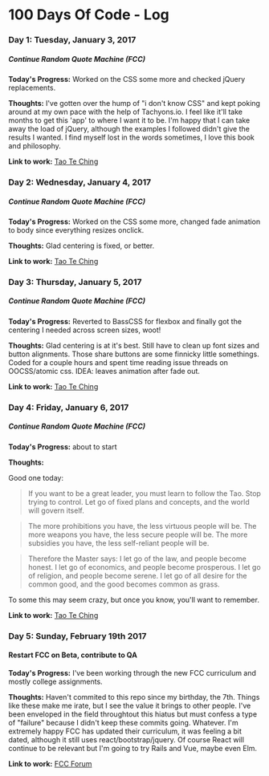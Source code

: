 # 100 Days Of Code - Log

### Day 1: Tuesday, January 3, 2017
##### Continue Random Quote Machine (FCC)

**Today's Progress:** Worked on the CSS some more and checked jQuery replacements.

**Thoughts:** I've gotten over the hump of "i don't know CSS" and kept poking around at my own pace with the help of Tachyons.io. I feel like it'll take months to get this 'app' to where I want it to be. I'm happy that I can take away the load of jQuery, although the examples I followed didn't give the results I wanted. I find myself lost in the words sometimes, I love this book and philosophy.

**Link to work:** [Tao Te Ching](https://github.com/carlosvigil/fcc-projects/commit/02d647c996b0869cca66655fea7e3d3e8b26d198)


### Day 2: Wednesday, January 4, 2017
##### Continue Random Quote Machine (FCC)

**Today's Progress:** Worked on the CSS some more, changed fade animation to body since everything resizes onclick.

**Thoughts:** Glad centering is fixed, or better.

**Link to work:** [Tao Te Ching](https://github.com/carlosvigil/fcc-projects/commit/57f677de4e83fb866c590895c6dceff73139e438)


### Day 3: Thursday, January 5, 2017
##### Continue Random Quote Machine (FCC)

**Today's Progress:** Reverted to BassCSS for flexbox and finally got the centering I needed across screen sizes, woot!

**Thoughts:** Glad centering is at it's best. Still have to clean up font sizes and button alignments. Those share buttons are some finnicky little somethings. Coded for a couple hours and spent time reading issue threads on OOCSS/atomic css. IDEA: leaves animation after fade out.

**Link to work:** [Tao Te Ching](https://github.com/carlosvigil/fcc-projects/commit/d6834538f89cd3e58ece817d7c83155b3b0adc7b)


### Day 4: Friday, January 6, 2017
##### Continue Random Quote Machine (FCC)

**Today's Progress:** about to start

**Thoughts:** 

Good one today:

> If you want to be a great leader,
you must learn to follow the Tao.
Stop trying to control.
Let go of fixed plans and concepts,
and the world will govern itself.

> The more prohibitions you have,
the less virtuous people will be.
The more weapons you have,
the less secure people will be.
The more subsidies you have,
the less self-reliant people will be.

> Therefore the Master says:
I let go of the law,
and people become honest.
I let go of economics,
and people become prosperous.
I let go of religion,
and people become serene.
I let go of all desire for the common good,
and the good becomes common as grass.

To some this may seem crazy, but once you know, you'll want to remember.

**Link to work:** [Tao Te Ching]()

### Day 5: Sunday, February 19th 2017
#### Restart FCC on Beta, contribute to QA

**Today's Progress:** I've been working through the new FCC curriculum and mostly college assignments. 


**Thoughts:** Haven't commited to this repo since my birthday, the 7th. Things like these make me irate, but I see the value it brings to other people. I've been enveloped in the field throughtout this hiatus but must confess a type of "failure" because I didn't keep these commits going. Whatever. I'm extremely happy FCC has updated their curriculum, it was feeling a bit dated, although it still uses react/bootstrap/jquery. Of course React will continue to be relevant but I'm going to try Rails and Vue, maybe even Elm.

**Link to work:** [FCC Forum](https://forum.freecodecamp.com/t/our-expanded-curriculum-is-now-live-on-beta-freecodecamp-com-and-we-need-your-help-qaing-it/78844/210?u=cairos)
